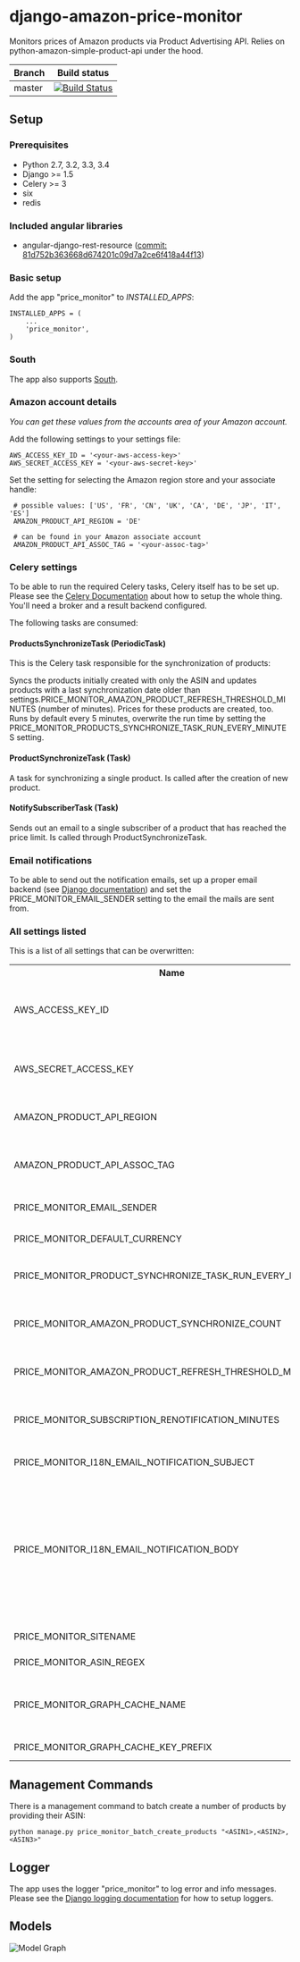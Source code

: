 # django-amazon-price-monitor

Monitors prices of Amazon products via Product Advertising API.
Relies on python-amazon-simple-product-api under the hood.

| Branch  | Build status |
| --------| ------------ |
| master  | [![Build Status](https://travis-ci.org/ponyriders/django-amazon-price-monitor.svg?branch=master)](https://travis-ci.org/ponyriders/django-amazon-price-monitor) |

## Setup

### Prerequisites

- Python 2.7, 3.2, 3.3, 3.4
- Django >= 1.5
- Celery >= 3
- six
- redis

### Included angular libraries

- angular-django-rest-resource ([commit: 81d752b363668d674201c09d7a2ce6f418a44f13](https://github.com/blacklocus/angular-django-rest-resource/tree/81d752b363668d674201c09d7a2ce6f418a44f13))

### Basic setup

Add the app "price_monitor" to *INSTALLED_APPS*:

    INSTALLED_APPS = (
        ...
        'price_monitor',
    )

### South

The app also supports [South](http://south.readthedocs.org/en/latest/).

### Amazon account details
*You can get these values from the accounts area of your Amazon account.*

Add the following settings to your settings file:

    AWS_ACCESS_KEY_ID = '<your-aws-access-key>'
    AWS_SECRET_ACCESS_KEY = '<your-aws-secret-key>'

Set the setting for selecting the Amazon region store and your associate handle:

     # possible values: ['US', 'FR', 'CN', 'UK', 'CA', 'DE', 'JP', 'IT', 'ES']
     AMAZON_PRODUCT_API_REGION = 'DE'

     # can be found in your Amazon associate account
     AMAZON_PRODUCT_API_ASSOC_TAG = '<your-assoc-tag>'

### Celery settings

To be able to run the required Celery tasks, Celery itself has to be set up. Please see the
[Celery Documentation](http://docs.celeryproject.org/en/latest/index.html) about how to setup the whole thing. You'll need a broker and a result backend
configured.

The following tasks are consumed:

#### ProductsSynchronizeTask (PeriodicTask)

This is the Celery task responsible for the synchronization of products:

Syncs the products initially created with only the ASIN and updates products with a last synchronization date older than
settings.PRICE_MONITOR_AMAZON_PRODUCT_REFRESH_THRESHOLD_MINUTES (number of minutes). Prices for these products are created, too.
Runs by default every 5 minutes, overwrite the run time by setting the PRICE_MONITOR_PRODUCTS_SYNCHRONIZE_TASK_RUN_EVERY_MINUTES setting.

#### ProductSynchronizeTask (Task)

A task for synchronizing a single product. Is called after the creation of new product.

#### NotifySubscriberTask (Task)
Sends out an email to a single subscriber of a product that has reached the price limit. Is called through ProductSynchronizeTask.

### Email notifications
To be able to send out the notification emails, set up a proper email backend (see
[Django documentation](https://docs.djangoproject.com/en/1.5/topics/email/#topic-email-backends)) and set the PRICE_MONITOR_EMAIL_SENDER setting to the email
the mails are sent from.

### All settings listed
This is a list of all settings that can be overwritten:

<table>
<tr>
    <th>Name</th>
    <th>Description</th>
    <th>Default value</th>
    <th>Required?</th>
</tr>
<tr>
    <td>AWS_ACCESS_KEY_ID</td>
    <td>Access key to use Amazon Product Advertising API. Can be found in AWS Management Console.</td>
    <td>(empty)</td>
    <td>yes</td>
</tr>
<tr>
    <td>AWS_SECRET_ACCESS_KEY</td>
    <td>Secret access key to use Amazon Product Advertising API. Can be found in AWS Management Console.</td>
    <td>(empty)</td>
    <td>yes</td>
</tr>
<tr>
    <td>AMAZON_PRODUCT_API_REGION</td>
    <td>Region code to use for monitoring products. Set to your country id.</td>
    <td>(empty)</td>
    <td>yes</td>
</tr>
<tr>
    <td>AMAZON_PRODUCT_API_ASSOC_TAG</td>
    <td>Tracking id enable for use with Product Advertising API. Can be found in Amazon PartnerNet account.</td>
    <td>(empty)</td>
    <td>yes</td>
</tr>
<tr>
    <td>PRICE_MONITOR_EMAIL_SENDER</td>
    <td>Email sender address of notification emails.</td>
    <td>noreply@localhost</td>
    <td>yes</td>
</tr>
<tr>
    <td>PRICE_MONITOR_DEFAULT_CURRENCY</td>
    <td>The default currency - used for display in frontend.</td>
    <td>EUR</td>
    <td>no</td>
</tr>
<tr>
    <td>PRICE_MONITOR_PRODUCT_SYNCHRONIZE_TASK_RUN_EVERY_MINUTES</td>
    <td>Run the ProductSynchronizeTask every this minutes.</td>
    <td>5</td>
    <td>no</td>
</tr>
<tr>
    <td>PRICE_MONITOR_AMAZON_PRODUCT_SYNCHRONIZE_COUNT</td>
    <td>Number of products to query with one call to Product Advertising API. Maximum allowed value is 10.</td>
    <td>10</td>
    <td>no</td>
</tr>
<tr>
    <td>PRICE_MONITOR_AMAZON_PRODUCT_REFRESH_THRESHOLD_MINUTES</td>
    <td>Time after which products shall be refreshed (in minutes).</td>
    <td>12 * 60</td>
    <td>no</td>
</tr>
<tr>
    <td>PRICE_MONITOR_SUBSCRIPTION_RENOTIFICATION_MINUTES</td>
    <td>Time after when to notify a user about an already notified subscription again (in minutes).</td>
    <td>60 * 24 * 7</td>
    <td>no</td>
</tr>
<tr>
    <td>PRICE_MONITOR_I18N_EMAIL_NOTIFICATION_SUBJECT</td>
    <td>Notification email subject.</td>
    <td>'Price limit for %(product)s reached'</td>
    <td>no</td>
</tr>
<tr>
    <td>PRICE_MONITOR_I18N_EMAIL_NOTIFICATION_BODY</td>
    <td>Notification email body.</td>
    <td>
        'The price limit of %(price_limit)0.2f %(currency)s has been reached for the article "%(product_title)s" - the current price is %(price)0.2f
        %(currency)s.\n\nPlease support our platform by using this link for buying: %(link)s\n\n\nRegards,\nThe Team'
    </td>
    <td>no</td>
</tr>
<tr>
    <td>PRICE_MONITOR_SITENAME</td>
    <td>The name of your site. Used in price tooltips.</td>
    <td>'Price Monitor'</td>
    <td>no</td>
</tr>
<tr>
    <td>PRICE_MONITOR_ASIN_REGEX</td>
    <td>Regular expression for validating ASINs</td>
    <td>'[A-Z0-9]+'</td>
    <td>no</td>
</tr>
<tr>
    <td>PRICE_MONITOR_GRAPH_CACHE_NAME</td>
    <td>The name of the cache to use for storing graph images into. If this value is not set, graph images are not cached.</td>
    <td>None</td>
    <td>no</td>
</tr>
<tr>
    <td>PRICE_MONITOR_GRAPH_CACHE_KEY_PREFIX</td>
    <td>Prefix for cache keys used for graph images</td>
    <td>'graph_'</td>
    <td>no</td>
</tr>
</table>


## Management Commands
There is a management command to batch create a number of products by providing their ASIN:

    python manage.py price_monitor_batch_create_products "<ASIN1>,<ASIN2>,<ASIN3>"


## Logger

The app uses the logger "price_monitor" to log error and info messages.
Please see the [Django logging documentation](https://docs.djangoproject.com/en/1.5/topics/logging/ "Django logging documentation") for how to setup loggers.


## Models

![Model Graph](https://github.com/ponyriders/django-amazon-price-monitor/raw/master/models.png "Model Graph")

